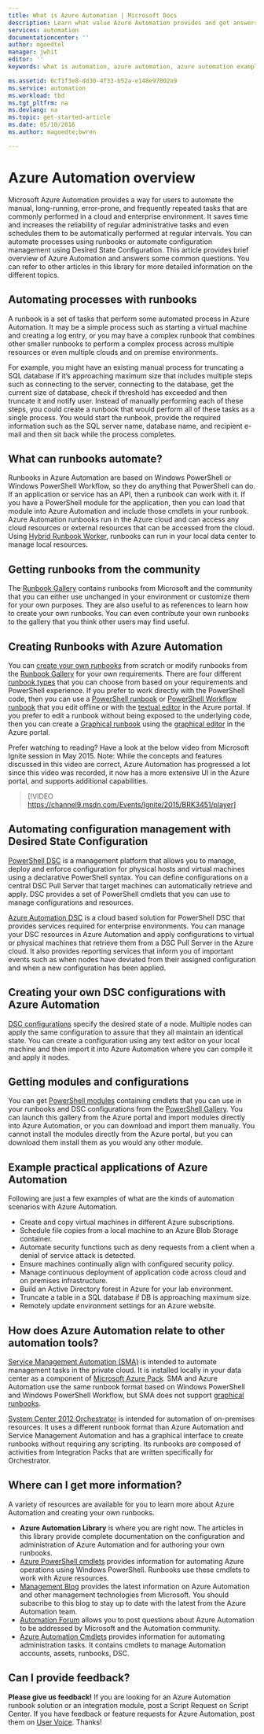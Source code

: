 ```yaml
---
title: What is Azure Automation | Microsoft Docs
description: Learn what value Azure Automation provides and get answers to common questions so that you can get started in creating, using runbooks and Azure Automation DSC.
services: automation
documentationcenter: ''
author: mgoedtel
manager: jwhit
editor: ''
keywords: what is automation, azure automation, azure automation examples

ms.assetid: 0cf1f3e8-dd30-4f33-b52a-e148e97802a9
ms.service: automation
ms.workload: tbd
ms.tgt_pltfrm: na
ms.devlang: na
ms.topic: get-started-article
ms.date: 05/10/2016
ms.author: magoedte;bwren

---
```

# Azure Automation overview
Microsoft Azure Automation provides a way for users to automate the manual, long-running, error-prone, and frequently repeated tasks that are commonly performed in a cloud and enterprise environment. It saves time and increases the reliability of regular administrative tasks and even schedules them to be automatically performed at regular intervals. You can automate processes using runbooks or automate configuration management using Desired State Configuration. This article provides brief overview of Azure Automation and answers some common questions. You can refer to other articles in this library for more detailed information on the different topics.

## Automating processes with runbooks
A runbook is a set of tasks that perform some automated process in Azure Automation. It may be a simple process such as starting a virtual machine and creating a log entry, or you may have a complex runbook that combines other smaller runbooks to perform a complex process across multiple resources or even multiple clouds and on premise environments.  

For example, you might have an existing manual process for truncating a SQL database if it’s approaching maximum size that includes multiple steps such as connecting to the server, connecting to the database, get the current size of database, check if threshold has exceeded and then truncate it and notify user. Instead of manually performing each of these steps, you could create a runbook that would perform all of these tasks as a single process. You would start the runbook, provide the required information such as the SQL server name, database name, and recipient e-mail and then sit back while the process completes. 

## What can runbooks automate?
Runbooks in Azure Automation are based on Windows PowerShell or Windows PowerShell Workflow, so they do anything that PowerShell can do. If an application or service has an API, then a runbook can work with it. If you have a PowerShell module for the application, then you can load that module into Azure Automation and include those cmdlets in your runbook. Azure Automation runbooks run in the Azure cloud and can access any cloud resources or external resources that can be accessed from the cloud. Using [Hybrid Runbook Worker](automation-hybrid-runbook-worker.md), runbooks can run in your local data center to manage local resources. 

## Getting runbooks from the community
The [Runbook Gallery](automation-runbook-gallery.md#runbooks-in-runbook-gallery) contains runbooks from Microsoft and the community that you can either use unchanged in your environment or customize them for your own purposes. They are also useful to as references to learn how to create your own runbooks. You can even contribute your own runbooks to the gallery that you think other users may find useful. 

## Creating Runbooks with Azure Automation
You can [create your own runbooks](automation-creating-importing-runbook.md) from scratch or modify runbooks from the [Runbook Gallery](http://msdn.microsoft.com/library/azure/dn781422.aspx) for your own requirements. There are four different [runbook types](automation-runbook-types.md) that you can choose from based on your requirements and PowerShell experience. If you prefer to work directly with the PowerShell code, then you can use a [PowerShell runbook](automation-runbook-types.md#powershell-runbooks) or [PowerShell Workflow runbook](automation-runbook-types.md#powershell-workflow-runbooks) that you edit offline or with the [textual editor](http://msdn.microsoft.com/library/azure/dn879137.aspx) in the Azure portal. If you prefer to edit a runbook without being exposed to the underlying code, then you can create a [Graphical runbook](automation-runbook-types.md#graphical-runbooks) using the [graphical editor](automation-graphical-authoring-intro.md) in the Azure portal. 

Prefer watching to reading? Have a look at the below video from Microsoft Ignite session in May 2015. Note: While the concepts and features discussed in this video are correct, Azure Automation has progressed a lot since this video was recorded, it now has a more extensive UI in the Azure portal, and supports additional capabilities.

> [!VIDEO https://channel9.msdn.com/Events/Ignite/2015/BRK3451/player]
> 
> 

## Automating configuration management with Desired State Configuration
[PowerShell DSC](https://technet.microsoft.com/library/dn249912.aspx) is a management platform that allows you to manage, deploy and enforce configuration for physical hosts and virtual machines using a declarative PowerShell syntax. You can define configurations on a central DSC Pull Server that target machines can automatically retrieve and apply. DSC provides a set of PowerShell cmdlets that you can use to manage configurations and resources.  

[Azure Automation DSC](automation-dsc-overview.md) is a cloud based solution for PowerShell DSC that provides services required for enterprise environments.  You can manage your DSC resources in Azure Automation and apply configurations to virtual or physical machines that retrieve them from a DSC Pull Server in the Azure cloud.  It also provides reporting services that inform you of important events such as when nodes have deviated from their assigned configuration and when a new configuration has been applied. 

## Creating your own DSC configurations with Azure Automation
[DSC configurations](automation-dsc-overview.md#azure-automation-dsc-terms) specify the desired state of a node.  Multiple nodes can apply the same configuration to assure that they all maintain an identical state.  You can create a configuration using any text editor on your local machine and then import it into Azure Automation where you can compile it and apply it nodes.

## Getting modules and configurations
You can get [PowerShell modules](automation-runbook-gallery.md#modules-in-powershell-gallery) containing cmdlets that you can use in your runbooks and DSC configurations from the [PowerShell Gallery](http://www.powershellgallery.com/). You can launch this gallery from the Azure portal and import modules directly into Azure Automation, or you can download and import them manually. You cannot install the modules directly from the Azure portal, but you can download them install them as you would any other module. 

## Example practical applications of Azure Automation
Following are just a few examples of what are the kinds of automation scenarios with Azure Automation. 

* Create and copy virtual machines in different Azure subscriptions. 
* Schedule file copies from a local machine to an Azure Blob Storage container. 
* Automate security functions such as deny requests from a client when a denial of service attack is detected. 
* Ensure machines continually align with configured security policy.
* Manage continuous deployment of application code across cloud and on premises infrastructure. 
* Build an Active Directory forest in Azure for your lab environment. 
* Truncate a table in a SQL database if DB is approaching maximum size. 
* Remotely update environment settings for an Azure website. 

## How does Azure Automation relate to other automation tools?
[Service Management Automation (SMA)](http://technet.microsoft.com/library/dn469260.aspx) is intended to automate management tasks in the private cloud. It is installed locally in your data center as a component of [Microsoft Azure Pack](https://www.microsoft.com/en-us/server-cloud/). SMA and Azure Automation use the same runbook format based on Windows PowerShell and Windows PowerShell Workflow, but SMA does not support [graphical runbooks](automation-graphical-authoring-intro.md).  

[System Center 2012 Orchestrator](http://technet.microsoft.com/library/hh237242.aspx) is intended for automation of on-premises resources. It uses a different runbook format than Azure Automation and Service Management Automation and has a graphical interface to create runbooks without requiring any scripting. Its runbooks are composed of activities from Integration Packs that are written specifically for Orchestrator. 

## Where can I get more information?
A variety of resources are available for you to learn more about Azure Automation and creating your own runbooks. 

* **Azure Automation Library** is where you are right now. The articles in this library provide complete documentation on the configuration and administration of Azure Automation and for authoring your own runbooks. 
* [Azure PowerShell cmdlets](http://msdn.microsoft.com/library/jj156055.aspx) provides information for automating Azure operations using Windows PowerShell. Runbooks use these cmdlets to work with Azure resources. 
* [Management Blog](https://azure.microsoft.com/blog/tag/azure-automation/) provides the latest information on Azure Automation and other management technologies from Microsoft. You should subscribe to this blog to stay up to date with the latest from the Azure Automation team. 
* [Automation Forum](http://go.microsoft.com/fwlink/p/?LinkId=390561) allows you to post questions about Azure Automation to be addressed by Microsoft and the Automation community. 
* [Azure Automation Cmdlets](https://msdn.microsoft.com/library/mt244122.aspx) provides information for automating administration tasks. It contains cmdlets to manage Automation accounts, assets, runbooks, DSC.

## Can I provide feedback?
**Please give us feedback!** If you are looking for an Azure Automation runbook solution or an integration module, post a Script Request on Script Center. If you have feedback or feature requests for Azure Automation, post them on [User Voice](http://feedback.windowsazure.com/forums/34192--general-feedback). Thanks! 

